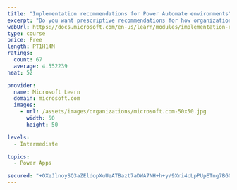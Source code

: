 ```yaml
---
title: "Implementation recommendations for Power Automate environments"
excerpt: "Do you want prescriptive recommendations for how organizations should choose to implement security and governance? This module will provide recommendations based on popular use cases, including Office 365 and Dynamics 365 configurations. In addition, edge cases such as custom and HTTP connectors are discussed. Tooling will also be discussed, including the DLP Editor Tool, from the Center of Excellence (COE) toolkit, which allows administrators to understand the impact of the DLP change that they are about to make."
webUrl: https://docs.microsoft.com/en-us/learn/modules/implementation-recommendations/
type: course
price: Free
length: PT1H14M
ratings:
  count: 67
  average: 4.552239
heat: 52

provider:
  name: Microsoft Learn
  domain: microsoft.com
  images:
    - url: /assets/images/organizations/microsoft.com-50x50.jpg
      width: 50
      height: 50

levels:
  - Intermediate

topics:
  - Power Apps

secured: "+OXeJlnoySQ3aZEldopXuUeATBazt7aDWA7NH+h+y/9Xri4cLpPUpETng7BG0u1tf96RaqEM8p8xG7mX0Qjk4CBHWW/HrfGpx6zBa7ARpc7529XfpOEfHLBoyDmx/repcjG894ZBS16J7uo013nY+cVE57wUlKO8l/sB9wrHOpy6Qmn6QC9cYZPm2VsbYH6BRkM5zsEqFZHrsGxHpwSCd9doUjUc8NPCIhEFHtNohh2hy/fDYm4XB1S/Ks0yzrBqyLPma+8TbzKBNSxCTGiKPWyo0Fgzkq02v8pgTViYCQtzPauY6akumjeaOHZZeAHD0jZHTsj0gPF1Z4tmdibovwlb/eOe2fi5YzVwBiS6dIaoLvEja/0u8JYH8yPA4oUdIXDz5y+2ZjliIChzvT5Erw==;G7Iz9HKL0eoYfu1Z8jGHNw=="
---
```


